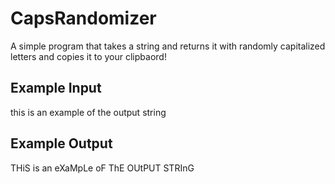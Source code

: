 # CapsRandomizer
A simple program that takes a string and returns it with randomly capitalized letters and copies it to your clipbaord!

## Example Input
this is an example of the output string
## Example Output
THiS is an eXaMpLe oF ThE OUtPUT STRInG
